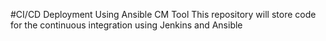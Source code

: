 #CI/CD Deployment Using Ansible CM Tool
This repository will store code for the continuous integration using Jenkins and Ansible


